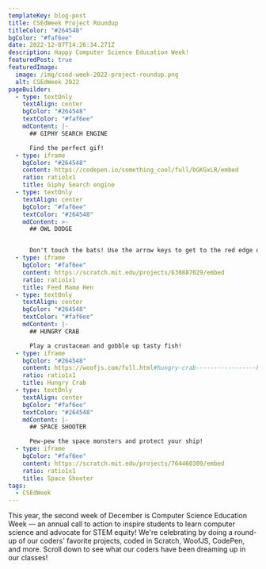 ```yaml
---
templateKey: blog-post
title: CSEdWeek Project Roundup
titleColor: "#264548"
bgColor: "#faf6ee"
date: 2022-12-07T14:26:34.271Z
description: Happy Computer Science Education Week!
featuredPost: true
featuredImage:
  image: /img/csed-week-2022-project-roundup.png
  alt: CSEdWeek 2022
pageBuilder:
  - type: textOnly
    textAlign: center
    bgColor: "#264548"
    textColor: "#faf6ee"
    mdContent: |-
      ## GIPHY SEARCH ENGINE

      Find the perfect gif!
  - type: iframe
    bgColor: "#264548"
    content: https://codepen.io/something_cool/full/bGKGxLR/embed
    ratio: ratio1x1
    title: Giphy Search engine
  - type: textOnly
    textAlign: center
    bgColor: "#faf6ee"
    textColor: "#264548"
    mdContent: >-
      ## OWL DODGE


      Don't touch the bats! Use the arrow keys to get to the red edge of the screen.
  - type: iframe
    bgColor: "#faf6ee"
    content: https://scratch.mit.edu/projects/630887029/embed
    ratio: ratio1x1
    title: Feed Mama Hen
  - type: textOnly
    textAlign: center
    bgColor: "#264548"
    textColor: "#faf6ee"
    mdContent: |-
      ## HUNGRY CRAB

      Play a crustacean and gobble up tasty fish!
  - type: iframe
    bgColor: "#264548"
    content: https://woofjs.com/full.html#hungry-crab-----------------heheeheehhehehehehehee/embed
    ratio: ratio1x1
    title: Hungry Crab
  - type: textOnly
    textAlign: center
    bgColor: "#faf6ee"
    textColor: "#264548"
    mdContent: |-
      ## SPACE SHOOTER

      Pew-pew the space monsters and protect your ship!
  - type: iframe
    bgColor: "#faf6ee"
    content: https://scratch.mit.edu/projects/764460309/embed
    ratio: ratio1x1
    title: Space Shooter
tags:
  - CSEdWeek
---
```

This year, the second week of December is Computer Science Education Week — an annual call to action to inspire students to learn computer science and advocate for STEM equity! We're celebrating by doing a round-up of our coders' favorite projects, coded in Scratch, WoofJS, CodePen, and more. Scroll down to see what our coders have been dreaming up in our classes!